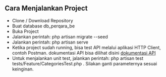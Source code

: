 ## Cara Menjalankan Project

-   Clone / Download Repository
-   Buat database db_perqara_be
-   Buka Project
-   Jalankan perintah: php artisan migrate --seed
-   Jalankan perintah: php artisan serve
-   Ketika project sudah running, bisa test API melalui aplikasi HTTP Client, contoh Postman. dokumentasi API bisa dilihat disini [dokumentasi API](https://documenter.getpostman.com/view/8878626/2sA2xfaEfY)
-   Untuk menjalankan unit test, jalankan perintah: php artisan test tests/Feature/CategoriesTest.php . Silakan ganti parameternya sesuai keinginan.
